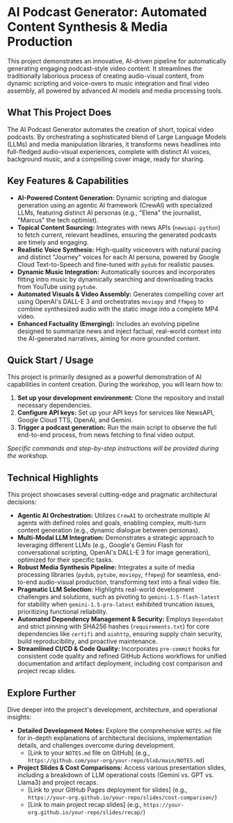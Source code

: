 # AI Podcast Generator: Automated Content Synthesis & Media Production

This project demonstrates an innovative, AI-driven pipeline for automatically generating engaging podcast-style video content. It streamlines the traditionally laborious process of creating audio-visual content, from dynamic scripting and voice-overs to music integration and final video assembly, all powered by advanced AI models and media processing tools.

## What This Project Does

The AI Podcast Generator automates the creation of short, topical video podcasts. By orchestrating a sophisticated blend of Large Language Models (LLMs) and media manipulation libraries, it transforms news headlines into full-fledged audio-visual experiences, complete with distinct AI voices, background music, and a compelling cover image, ready for sharing.

## Key Features & Capabilities

*   **AI-Powered Content Generation:** Dynamic scripting and dialogue generation using an agentic AI framework (CrewAI) with specialized LLMs, featuring distinct AI personas (e.g., "Elena" the journalist, "Marcus" the tech optimist).
*   **Topical Content Sourcing:** Integrates with news APIs (`newsapi-python`) to fetch current, relevant headlines, ensuring the generated podcasts are timely and engaging.
*   **Realistic Voice Synthesis:** High-quality voiceovers with natural pacing and distinct "Journey" voices for each AI persona, powered by Google Cloud Text-to-Speech and fine-tuned with `pydub` for realistic pauses.
*   **Dynamic Music Integration:** Automatically sources and incorporates fitting intro music by dynamically searching and downloading tracks from YouTube using `pytube`.
*   **Automated Visuals & Video Assembly:** Generates compelling cover art using OpenAI's DALL-E 3 and orchestrates `moviepy` and `ffmpeg` to combine synthesized audio with the static image into a complete MP4 video.
*   **Enhanced Factuality (Emerging):** Includes an evolving pipeline designed to summarize news and inject factual, real-world context into the AI-generated narratives, aiming for more grounded content.

## Quick Start / Usage

This project is primarily designed as a powerful demonstration of AI capabilities in content creation. During the workshop, you will learn how to:

1.  **Set up your development environment:** Clone the repository and install necessary dependencies.
2.  **Configure API keys:** Set up your API keys for services like NewsAPI, Google Cloud TTS, OpenAI, and Gemini.
3.  **Trigger a podcast generation:** Run the main script to observe the full end-to-end process, from news fetching to final video output.

_Specific commands and step-by-step instructions will be provided during the workshop._

## Technical Highlights

This project showcases several cutting-edge and pragmatic architectural decisions:

*   **Agentic AI Orchestration:** Utilizes `CrewAI` to orchestrate multiple AI agents with defined roles and goals, enabling complex, multi-turn content generation (e.g., dynamic dialogue between personas).
*   **Multi-Modal LLM Integration:** Demonstrates a strategic approach to leveraging different LLMs (e.g., Google's Gemini Flash for conversational scripting, OpenAI's DALL-E 3 for image generation), optimized for their specific tasks.
*   **Robust Media Synthesis Pipeline:** Integrates a suite of media processing libraries (`pydub`, `pytube`, `moviepy`, `ffmpeg`) for seamless, end-to-end audio-visual production, transforming text into a final video file.
*   **Pragmatic LLM Selection:** Highlights real-world development challenges and solutions, such as pivoting to `gemini-1.5-flash-latest` for stability when `gemini-1.5-pro-latest` exhibited truncation issues, prioritizing functional reliability.
*   **Automated Dependency Management & Security:** Employs `Dependabot` and strict pinning with SHA256 hashes (`requirements.txt`) for core dependencies like `certifi` and `aiohttp`, ensuring supply chain security, build reproducibility, and proactive maintenance.
*   **Streamlined CI/CD & Code Quality:** Incorporates `pre-commit` hooks for consistent code quality and refined GitHub Actions workflows for unified documentation and artifact deployment, including cost comparison and project recap slides.

## Explore Further

Dive deeper into the project's development, architecture, and operational insights:

*   **Detailed Development Notes:** Explore the comprehensive `NOTES.md` file for in-depth explanations of architectural decisions, implementation details, and challenges overcome during development.
    *   [Link to your `NOTES.md` file on GitHub] (e.g., `https://github.com/your-org/your-repo/blob/main/NOTES.md`)
*   **Project Slides & Cost Comparisons:** Access various presentation slides, including a breakdown of LLM operational costs (Gemini vs. GPT vs. Llama3) and project recaps.
    *   [Link to your GitHub Pages deployment for slides] (e.g., `https://your-org.github.io/your-repo/slides/cost-comparison/`)
    *   [Link to main project recap slides] (e.g., `https://your-org.github.io/your-repo/slides/recap/`)